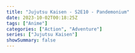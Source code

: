 ```yaml
---
title: "Jujutsu Kaisen - S2E10 - Pandemonium"
date: 2023-10-02T00:18:25Z
tags: ["Anime"]
categories: ["Action", "Adventure"]
series: ["Jujutsu Kaisen"]
showSummary: false
---
```


  <mux-player stream-type="on-demand"
  src="https://kp3d-my.sharepoint.com/personal/ryoo_kp3d_onmicrosoft_com/_layouts/15/download.aspx?share=EbnkI7MtiGlNo37mOruEOgMBKvvmiEodD4Z9Om_BC-6u4A" metadata-video-title="Jujutsu Kaisen - S2E10 - Pandemonium" prefer-playback="mse" controls>
  </mux-player>
  
  
  <script src="https://cdn.jsdelivr.net/npm/@mux/mux-player"></script>
  
   <script id="nSG1obvwYuMdDZBH7TbNH601jUKuFVEWfOodtD9e8Icw" type="application/ld+json">
 {
  "@context": "https://schema.org/",
  "@type": "VideoObject",
  "name": "Jujutsu Kaisen - S2E10 - Pandemonium",
  "contentUrl": "https://stream.mux.com/nSG1obvwYuMdDZBH7TbNH601jUKuFVEWfOodtD9e8Icw.m3u8",
  "thumbnailUrl": "https://graph.org/file/fccbbe529105363755e15.jpg?width=314&fit_mode=preserve&time=25",
  "uploadDate": "2023-10-02T00:18:25Z",
}

</script>